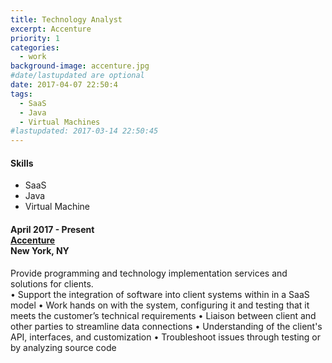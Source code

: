 ```yaml
---
title: Technology Analyst
excerpt: Accenture
priority: 1
categories:
  - work
background-image: accenture.jpg
#date/lastupdated are optional
date: 2017-04-07 22:50:4
tags:
  - SaaS
  - Java
  - Virtual Machines
#lastupdated: 2017-03-14 22:50:45
---
```


<h4>Skills</h4>
<ul class="techlist">
<li><span class="tech">SaaS</span></li>
<li><span class="tech">Java</span></li>
<li><span class="tech">Virtual Machine</span></li>

</ul>

<h4>April 2017 - Present<br>
<a href = "https://www.accenture.com" target="_blank">Accenture</a><br>
New York, NY</h4>

Provide programming and technology implementation services and solutions for clients.<br>
• Support the integration of software into client systems within in a SaaS model
• Work hands on with the system, configuring it and testing that it meets the customer’s technical requirements
• Liaison between client and other parties to streamline data connections
• Understanding of the client's API, interfaces, and customization
• Troubleshoot issues through testing or by analyzing source code 
